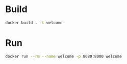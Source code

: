 # Build

```sh
docker build . -t welcome
```

# Run

```sh
docker run --rm --name welcome -p 8080:8000 welcome
```


